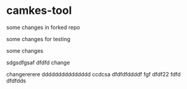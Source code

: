 # camkes-tool

some changes in forked repo

some changes for testing

some changes

sdgsdfgsaf
dfdfd
change

changererere
ddddddddddddddd
ccdcsa
dfdfdfddddf
fgf
dfdf22
fdfd
dfdfdds
